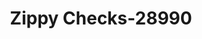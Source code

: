 ---
f_zip-code: 39645
f_state-code: MS
title: Zippy Checks-28990
f_phone: 601-657-8024
f_city-only: Liberty
f_address: 958 East Main Street Liberty
f_location-unique-id: '28990'
slug: zippy-checks-28990
updated-on: '2024-05-30T13:46:58.046Z'
created-on: '2024-05-30T13:36:59.803Z'
published-on: '2024-05-30T13:54:32.469Z'
f_city-state: cms/city/liberty-ms.md
f_company: cms/company/zippy-checks.md
f_state: cms/state/mississippi.md
layout: '[payday-loan].html'
tags: payday-loan
---